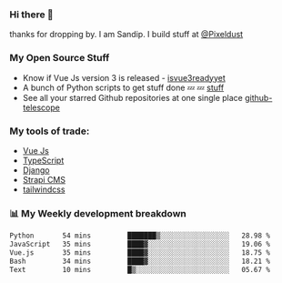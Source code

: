 ### Hi there 👋

thanks for dropping by.
I am Sandip. I build stuff at [@Pixeldust](github.com/pixeldust-in/)

###  **My Open Source Stuff**

 - Know if Vue Js version 3 is released -  [isvue3readyyet](https://github.com/sandiprb/isvue3readyyet)
 - A bunch of Python scripts to get stuff done 💤 💤 [stuff](https://github.com/sandiprb/stuff)
 - See all your starred Github repositories at one single place [github-telescope](https://github.com/sandiprb/github-telescope)



###  **My tools of trade:**
 - [Vue Js](https://github.com/vuejs/vue/)
 - [TypeScript](https://github.com/microsoft/TypeScript)
 - [Django](github.com/django/django)
 - [Strapi CMS](github.com/strapi/strapi)
 - [tailwindcss](https://github.com/tailwindlabs/tailwindcss)


###  📊 **My Weekly development breakdown**
<!--START_SECTION:waka-->

```txt
Python       54 mins         ███████▒░░░░░░░░░░░░░░░░░   28.98 %
JavaScript   35 mins         ████▓░░░░░░░░░░░░░░░░░░░░   19.06 %
Vue.js       35 mins         ████▓░░░░░░░░░░░░░░░░░░░░   18.75 %
Bash         34 mins         ████▓░░░░░░░░░░░░░░░░░░░░   18.21 %
Text         10 mins         █▒░░░░░░░░░░░░░░░░░░░░░░░   05.67 %
```

<!--END_SECTION:waka-->
